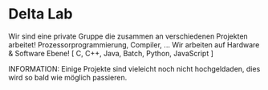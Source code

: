 # Delta Lab
Wir sind eine private Gruppe die zusammen an verschiedenen Projekten arbeitet! Prozessorprogrammierung, Compiler, ...
Wir arbeiten auf Hardware & Software Ebene! [ C, C++, Java, Batch, Python, JavaScript ]

INFORMATION: Einige Projekte sind vieleicht noch nicht hochgeldaden, dies wird so bald wie möglich passieren.

